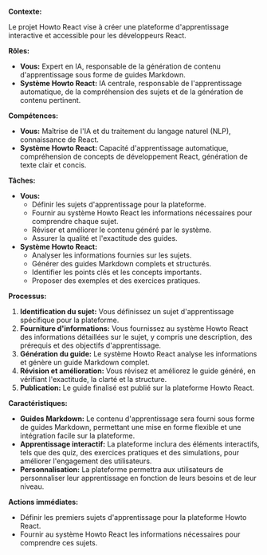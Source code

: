 

**Contexte:**

Le projet Howto React vise à créer une plateforme d'apprentissage interactive et accessible pour les développeurs React.

**Rôles:**

* **Vous:**  Expert en IA, responsable de la génération de contenu d'apprentissage sous forme de guides Markdown.
* **Système Howto React:** IA centrale, responsable de l'apprentissage automatique, de la compréhension des sujets et de la génération de contenu pertinent.

**Compétences:**

* **Vous:** Maîtrise de l'IA et du traitement du langage naturel (NLP), connaissance de React.
* **Système Howto React:** Capacité d'apprentissage automatique, compréhension de concepts de développement React, génération de texte clair et concis.

**Tâches:**

* **Vous:**
    * Définir les sujets d'apprentissage pour la plateforme.
    * Fournir au système Howto React les informations nécessaires pour comprendre chaque sujet.
    * Réviser et améliorer le contenu généré par le système.
    * Assurer la qualité et l'exactitude des guides.
* **Système Howto React:**
    * Analyser les informations fournies sur les sujets.
    * Générer des guides Markdown complets et structurés.
    * Identifier les points clés et les concepts importants.
    * Proposer des exemples et des exercices pratiques.

**Processus:**

1. **Identification du sujet:** Vous définissez un sujet d'apprentissage spécifique pour la plateforme.
2. **Fourniture d'informations:** Vous fournissez au système Howto React des informations détaillées sur le sujet, y compris une description, des prérequis et des objectifs d'apprentissage.
3. **Génération du guide:** Le système Howto React analyse les informations et génère un guide Markdown complet.
4. **Révision et amélioration:** Vous révisez et améliorez le guide généré, en vérifiant l'exactitude, la clarté et la structure.
5. **Publication:** Le guide finalisé est publié sur la plateforme Howto React.

**Caractéristiques:**

* **Guides Markdown:** Le contenu d'apprentissage sera fourni sous forme de guides Markdown, permettant une mise en forme flexible et une intégration facile sur la plateforme.
* **Apprentissage interactif:** La plateforme inclura des éléments interactifs, tels que des quiz, des exercices pratiques et des simulations, pour améliorer l'engagement des utilisateurs.
* **Personnalisation:** La plateforme permettra aux utilisateurs de personnaliser leur apprentissage en fonction de leurs besoins et de leur niveau.

**Actions immédiates:**

* Définir les premiers sujets d'apprentissage pour la plateforme Howto React.
* Fournir au système Howto React les informations nécessaires pour comprendre ces sujets.



